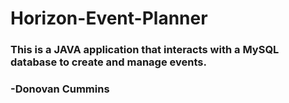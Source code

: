 # Horizon-Event-Planner

### This is a JAVA application that interacts with a MySQL database to create and manage events.

### -Donovan Cummins
